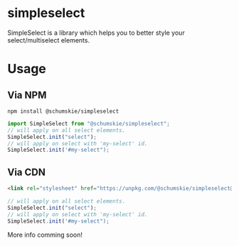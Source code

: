 # simpleselect

SimpleSelect is a library which helps you to better style your select/multiselect elements.

# Usage

## Via NPM
```
npm install @schumskie/simpleselect
```

```javascript
import SimpleSelect from "@schumskie/simpleselect";
// will apply on all select elements.
SimpleSelect.init("select"); 
// will apply on select with 'my-select' id.
SimpleSelect.init('#my-select"); 
```
## Via CDN
```html
<link rel="stylesheet" href="https://unpkg.com/@schumskie/simpleselect@latest/dist/simpleselect.js">
```
```javascript
// will apply on all select elements.
SimpleSelect.init("select"); 
// will apply on select with 'my-select' id.
SimpleSelect.init('#my-select"); 
```

More info comming soon!
